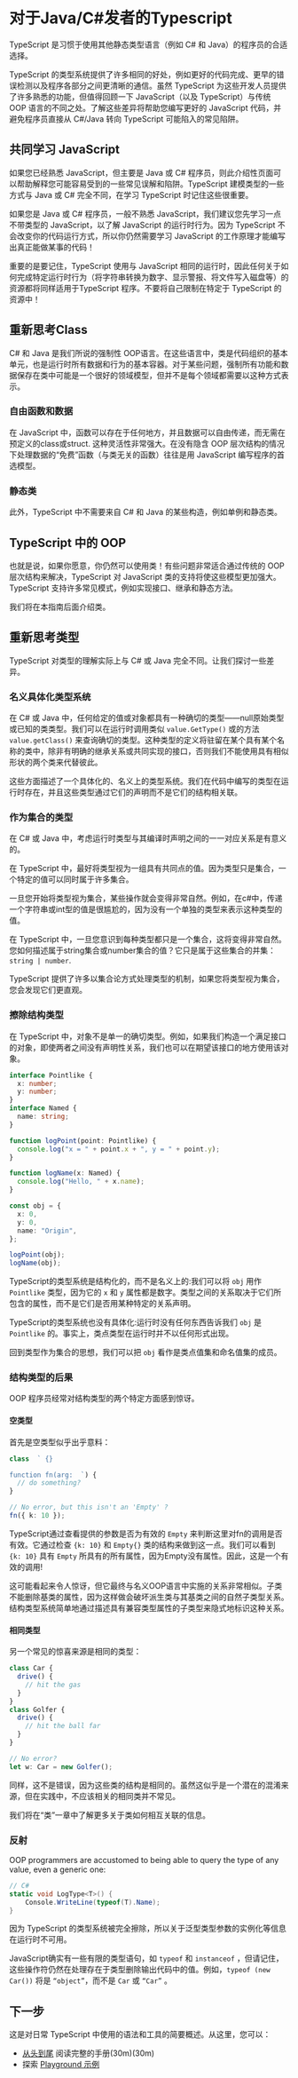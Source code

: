 #  对于Java/C#发者的Typescript

TypeScript 是习惯于使用其他静态类型语言（例如 C# 和 Java）的程序员的合适选择。

TypeScript 的类型系统提供了许多相同的好处，例如更好的代码完成、更早的错误检测以及程序各部分之间更清晰的通信。虽然 TypeScript 为这些开发人员提供了许多熟悉的功能，但值得回顾一下 JavaScript（以及 TypeScript）与传统 OOP 语言的不同之处。了解这些差异将帮助您编写更好的 JavaScript 代码，并避免程序员直接从 C#/Java 转向 TypeScript 可能陷入的常见陷阱。

## 共同学习 JavaScript

如果您已经熟悉 JavaScript，但主要是 Java 或 C# 程序员，则此介绍性页面可以帮助解释您可能容易受到的一些常见误解和陷阱。TypeScript 建模类型的一些方式与 Java 或 C# 完全不同，在学习 TypeScript 时记住这些很重要。

如果您是 Java 或 C# 程序员，一般不熟悉 JavaScript，我们建议您先学习一点不带类型的 JavaScript，以了解 JavaScript 的运行时行为。因为 TypeScript 不会改变你的代码运行方式，所以你仍然需要学习 JavaScript 的工作原理才能编写出真正能做某事的代码！

重要的是要记住，TypeScript 使用与 JavaScript 相同的运行时，因此任何关于如何完成特定运行时行为（将字符串转换为数字、显示警报、将文件写入磁盘等）的资源都将同样适用于TypeScript 程序。不要将自己限制在特定于 TypeScript 的资源中！

## 重新思考Class

C# 和 Java 是我们所说的强制性 OOP语言。在这些语言中，类是代码组织的基本单元，也是运行时所有数据和行为的基本容器。对于某些问题，强制所有功能和数据保存在类中可能是一个很好的领域模型，但并不是每个领域都需要以这种方式表示。

### 自由函数和数据

在 JavaScript 中，函数可以存在于任何地方，并且数据可以自由传递，而无需在预定义的class或struct. 这种灵活性非常强大。在没有隐含 OOP 层次结构的情况下处理数据的“免费”函数（与类无关的函数）往往是用 JavaScript 编写程序的首选模型。

### 静态类

此外，TypeScript 中不需要来自 C# 和 Java 的某些构造，例如单例和静态类。

## TypeScript 中的 OOP

也就是说，如果你愿意，你仍然可以使用类！有些问题非常适合通过传统的 OOP 层次结构来解决，TypeScript 对 JavaScript 类的支持将使这些模型更加强大。TypeScript 支持许多常见模式，例如实现接口、继承和静态方法。

我们将在本指南后面介绍类。

## 重新思考类型

TypeScript 对类型的理解实际上与 C# 或 Java 完全不同。让我们探讨一些差异。

### 名义具体化类型系统

在 C# 或 Java 中，任何给定的值或对象都具有一种确切的类型——null原始类型或已知的类类型。我们可以在运行时调用类似 `value.GetType()` 或的方法 `value.getClass()` 来查询确切的类型。这种类型的定义将驻留在某个具有某个名称的类中，除非有明确的继承关系或共同实现的接口，否则我们不能使用具有相似形状的两个类来代替彼此。

这些方面描述了一个具体化的、名义上的类型系统。我们在代码中编写的类型在运行时存在，并且这些类型通过它们的声明而不是它们的结构相关联。

### 作为集合的类型

在 C# 或 Java 中，考虑运行时类型与其编译时声明之间的一一对应关系是有意义的。

在 TypeScript 中，最好将类型视为一组具有共同点的值。因为类型只是集合，一个特定的值可以同时属于许多集合。

一旦您开始将类型视为集合，某些操作就会变得非常自然。例如，在c#中，传递一个字符串或int型的值是很尴尬的，因为没有一个单独的类型来表示这种类型的值。

在 TypeScript 中，一旦您意识到每种类型都只是一个集合，这将变得非常自然。您如何描述属于string集合或number集合的值？它只是属于这些集合的并集：`string | number`.

TypeScript 提供了许多以集合论方式处理类型的机制，如果您将类型视为集合，您会发现它们更直观。

### 擦除结构类型

在 TypeScript 中，对象不是单一的确切类型。例如，如果我们构造一个满足接口的对象，即使两者之间没有声明性关系，我们也可以在期望该接口的地方使用该对象。

```ts twoslash
interface Pointlike {
  x: number;
  y: number;
}
interface Named {
  name: string;
}

function logPoint(point: Pointlike) {
  console.log("x = " + point.x + ", y = " + point.y);
}

function logName(x: Named) {
  console.log("Hello, " + x.name);
}

const obj = {
  x: 0,
  y: 0,
  name: "Origin",
};

logPoint(obj);
logName(obj);
```

TypeScript的类型系统是结构化的，而不是名义上的:我们可以将 `obj` 用作 `Pointlike` 类型，因为它的 `x` 和 `y` 属性都是数字。类型之间的关系取决于它们所包含的属性，而不是它们是否用某种特定的关系声明。

TypeScript的类型系统也没有具体化:运行时没有任何东西告诉我们 `obj` 是 `Pointlike` 的。事实上，类点类型在运行时并不以任何形式出现。

回到类型作为集合的思想，我们可以把 `obj` 看作是类点值集和命名值集的成员。

### 结构类型的后果

OOP 程序员经常对结构类型的两个特定方面感到惊讶。

#### 空类型

首先是空类型似乎出乎意料：

```ts twoslash
class  ` {}

function fn(arg:  `) {
  // do something?
}

// No error, but this isn't an 'Empty' ?
fn({ k: 10 });
```


TypeScript通过查看提供的参数是否为有效的 `Empty` 来判断这里对fn的调用是否有效。它通过检查 `{k: 10}` 和 `Empty{}` 类的结构来做到这一点。我们可以看到 `{k: 10}` 具有 `Empty` 所具有的所有属性，因为Empty没有属性。因此，这是一个有效的调用!

这可能看起来令人惊讶，但它最终与名义OOP语言中实施的关系非常相似。子类不能删除基类的属性，因为这样做会破坏派生类与其基类之间的自然子类型关系。结构类型系统简单地通过描述具有兼容类型属性的子类型来隐式地标识这种关系。

#### 相同类型

另一个常见的惊喜来源是相同的类型：

```ts
class Car {
  drive() {
    // hit the gas
  }
}
class Golfer {
  drive() {
    // hit the ball far
  }
}

// No error?
let w: Car = new Golfer();
```

同样，这不是错误，因为这些类的结构是相同的。虽然这似乎是一个潜在的混淆来源，但在实践中，不应该相关的相同类并不常见。

我们将在“类”一章中了解更多关于类如何相互关联的信息。

### 反射

OOP programmers are accustomed to being able to query the type of any value, even a generic one:

```csharp
// C#
static void LogType<T>() {
    Console.WriteLine(typeof(T).Name);
}
```

因为 TypeScript 的类型系统被完全擦除，所以关于泛型类型参数的实例化等信息在运行时不可用。

JavaScript确实有一些有限的类型语句，如 `typeof` 和 `instanceof` ，但请记住，这些操作符仍然在处理存在于类型删除输出代码中的值。例如，`typeof (new Car())` 将是 `“object”`，而不是 `Car` 或 `“Car”` 。

## 下一步

这是对日常 TypeScript 中使用的语法和工具的简要概述。从这里，您可以：

- [从头到尾](/zh/docs/handbook/intro.html) 阅读完整的手册(30m)(30m)
- 探索 [Playground 示例](/play#show-examples)

